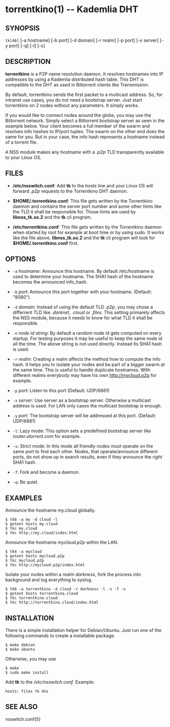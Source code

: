 torrentkino(1) -- Kademlia DHT
==============================

## SYNOPSIS

`tk[46]` [-a hostname] [-b port] [-d domain] [-r realm] [-p port] [-x server] [-y port] [-q] [-l] [-s]

## DESCRIPTION

**torrentkino** is a P2P name resolution daemon. It resolves hostnames into IP
addresses by using a Kademlia distributed hash table. This DHT is compatible to
the DHT as used in Bittorrent clients like Transmission.

By default, torrentkino sends the first packet to a multicast address. So, for
intranet use cases, you do not need a bootstrap server. Just start torrentkino
on 2 nodes without any parameters. It simply works.

If you would like to connect nodes around the globe, you may use the Bittorrent
network. Simply select a Bittorrent bootstrap server as seen in the example
below. Your client becomes a full member of the swarm and resolves info hashes
to IP/port tuples. The swarm on the other end does the same for you. But in
your case, the info hash represents a hostname instead of a torrent file.

A NSS module makes any hostname with a *.p2p* TLD transparently available to
your Linux OS.

## FILES

  * **/etc/nsswitch.conf**:
	Add **tk** to the *hosts* line and your Linux OS will forward *.p2p*
	requests to the Torrentkino DHT daemon.

  * **$HOME/.torrentkino.conf**:
	This file gets written by the Torrentkino daemon and contains the server
	port number and some other hints like the TLD it shall be responsible for.
	Those hints are used by **libnss_tk.so.2** 	and the **tk** cli program.

  * **/etc/torrentkino.conf**:
	This file gets written by the Torrentkino daemon when started by root for
	example at boot time or by using sudo. It works like the file above.
	**libnss_tk.so.2** and the **tk** cli program will look for
	**$HOME/.torrentkino.conf** first.

## OPTIONS

  * `-a` *hostname*:
	Announce this hostname. By default /etc/hostname is used to determine your
	hostname. The SHA1 hash of the hostname becomes the announced info_hash.

  * `-b` *port*:
	Announce this port together with your hostname. (Default: "8080")

  * `-d` *domain*:
	Instead of using the default TLD *.p2p*, you may chose a differrent TLD like
	*.darknet*, *.cloud* or *.files*. This setting primarely affects
	the NSS module, because it needs to know for what TLD it shall be
	responsible.

  * `-n` *node id string*:
	By default a random node id gets computed on every startup. For testing
	purposes it may be useful to keep the same node id all the time. The above
	string is not used directly. Instead its SHA1 hash is used.

  * `-r` *realm*:
	Creating a realm affects the method how to compute the info hash. It helps
	you to isolate your nodes and be part of a bigger swarm at the same time.
	This is useful to handle duplicate hostnames. With different realms
	everybody may have his own http://mycloud.p2p for example.

  * `-p` *port*:
	Listen to this port (Default: UDP/6881)

  * `-x` *server*:
	Use server as a bootstrap server. Otherwise a multicast address is used.
	For LAN only cases the multicast bootstrap is enough.

  * `-y` *port*:
	The bootstrap server will be addressed at this port. (Default: UDP/6881)

  * `-l`:
	Lazy mode: This option sets a predefined bootstrap server like
	*router.utorrent.com* for example.

  * `-s`:
	Strict mode: In this mode all friendly nodes must operate on the same port
	to find each other. Nodes, that operate/announce different ports, do not
	show up in search results, even if they announce the *right* SHA1 hash.

  * `-f`:
	Fork and become a daemon.

  * `-q`:
	Be quiet.

## EXAMPLES

Announce the hostname *my.cloud* globally.

	$ tk6 -a my -d cloud -l
	$ getent hosts my.cloud
	$ tkc my.cloud
	$ tkc http://my.cloud/index.html

Announce the hostname *mycloud.p2p* within the LAN.

	$ tk4 -a mycloud
	$ getent hosts mycloud.p2p
	$ tkc mycloud.p2p
	$ tkc http://mycloud.p2p/index.html

Isolate your nodes within a realm *darkness*, fork the process into background
and log everything to syslog.

	$ tk6 -a torrentkino -d cloud -r darkness -l -s -f -v
	$ getent hosts torrentkino.cloud
	$ tkc torrentkino.cloud
	$ tkc http://torrentkino.cloud/index.html

## INSTALLATION

There is a simple installation helper for Debian/Ubuntu. Just run one of the
following commands to create a installable package.

	$ make debian
	$ make ubuntu

Otherwise, you may use

	$ make
	$ sudo make install

Add **tk** to the */etc/nsswitch.conf*. Example:

	hosts: files tk dns

## SEE ALSO

nsswitch.conf(5)
